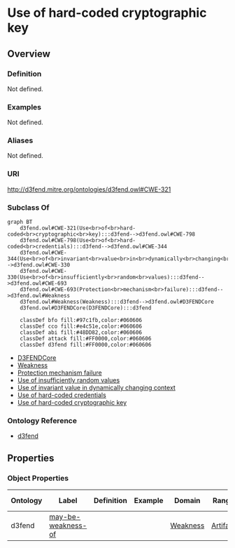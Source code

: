 # Use of hard-coded cryptographic key

## Overview

### Definition
Not defined.

### Examples
Not defined.

### Aliases
Not defined.

### URI
http://d3fend.mitre.org/ontologies/d3fend.owl#CWE-321

### Subclass Of
```mermaid
graph BT
    d3fend.owl#CWE-321(Use<br>of<br>hard-coded<br>cryptographic<br>key):::d3fend-->d3fend.owl#CWE-798
    d3fend.owl#CWE-798(Use<br>of<br>hard-coded<br>credentials):::d3fend-->d3fend.owl#CWE-344
    d3fend.owl#CWE-344(Use<br>of<br>invariant<br>value<br>in<br>dynamically<br>changing<br>context):::d3fend-->d3fend.owl#CWE-330
    d3fend.owl#CWE-330(Use<br>of<br>insufficiently<br>random<br>values):::d3fend-->d3fend.owl#CWE-693
    d3fend.owl#CWE-693(Protection<br>mechanism<br>failure):::d3fend-->d3fend.owl#Weakness
    d3fend.owl#Weakness(Weakness):::d3fend-->d3fend.owl#D3FENDCore
    d3fend.owl#D3FENDCore(D3FENDCore):::d3fend
    
    classDef bfo fill:#97c1fb,color:#060606
    classDef cco fill:#e4c51e,color:#060606
    classDef abi fill:#48DD82,color:#060606
    classDef attack fill:#FF0000,color:#060606
    classDef d3fend fill:#FF0000,color:#060606
```

- [D3FENDCore](/docs/ontology/reference/model/D3FENDCore/D3FENDCore.md)
- [Weakness](/docs/ontology/reference/model/D3FENDCore/Weakness/Weakness.md)
- [Protection mechanism failure](/docs/ontology/reference/model/D3FENDCore/Weakness/Protection%20mechanism%20failure/Protection%20mechanism%20failure.md)
- [Use of insufficiently random values](/docs/ontology/reference/model/D3FENDCore/Weakness/Protection%20mechanism%20failure/Use%20of%20insufficiently%20random%20values/Use%20of%20insufficiently%20random%20values.md)
- [Use of invariant value in dynamically changing context](/docs/ontology/reference/model/D3FENDCore/Weakness/Protection%20mechanism%20failure/Use%20of%20insufficiently%20random%20values/Use%20of%20invariant%20value%20in%20dynamically%20changing%20context/Use%20of%20invariant%20value%20in%20dynamically%20changing%20context.md)
- [Use of hard-coded credentials](/docs/ontology/reference/model/D3FENDCore/Weakness/Protection%20mechanism%20failure/Use%20of%20insufficiently%20random%20values/Use%20of%20invariant%20value%20in%20dynamically%20changing%20context/Use%20of%20hard-coded%20credentials/Use%20of%20hard-coded%20credentials.md)
- [Use of hard-coded cryptographic key](/docs/ontology/reference/model/D3FENDCore/Weakness/Protection%20mechanism%20failure/Use%20of%20insufficiently%20random%20values/Use%20of%20invariant%20value%20in%20dynamically%20changing%20context/Use%20of%20hard-coded%20credentials/Use%20of%20hard-coded%20cryptographic%20key/Use%20of%20hard-coded%20cryptographic%20key.md)


### Ontology Reference
- [d3fend](http://d3fend.mitre.org/ontologies/d3fend.owl#)

## Properties
### Object Properties
| Ontology | Label | Definition | Example | Domain | Range | Inverse Of |
|----------|-------|------------|---------|--------|-------|------------|
| d3fend | [may-be-weakness-of](http://d3fend.mitre.org/ontologies/d3fend.owl#may-be-weakness-of) |  |  | [Weakness](/docs/ontology/reference/model/D3FENDCore/Weakness/Weakness.md) | [Artifact](/docs/ontology/reference/model/D3FENDCore/Artifact/Artifact.md) | [may-have-weakness](http://d3fend.mitre.org/ontologies/d3fend.owl#may-have-weakness) |

